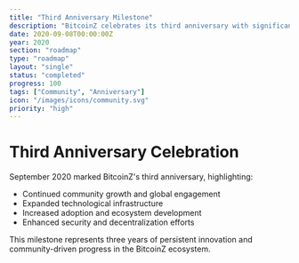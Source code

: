 ```yaml
---
title: "Third Anniversary Milestone"
description: "BitcoinZ celebrates its third anniversary with significant technological advancements and community expansion"
date: 2020-09-08T00:00:00Z
year: 2020
section: "roadmap"
type: "roadmap"
layout: "single"
status: "completed"
progress: 100
tags: ["Community", "Anniversary"]
icon: "/images/icons/community.svg"
priority: "high"
---
```


# Third Anniversary Celebration

September 2020 marked BitcoinZ's third anniversary, highlighting:
- Continued community growth and global engagement
- Expanded technological infrastructure
- Increased adoption and ecosystem development
- Enhanced security and decentralization efforts

This milestone represents three years of persistent innovation and community-driven progress in the BitcoinZ ecosystem.
